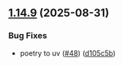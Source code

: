 ## [1.14.9](https://github.com/arpanrec/arpanrec.nebula/compare/1.14.8...1.14.9) (2025-08-31)


### Bug Fixes

* poetry to uv ([#48](https://github.com/arpanrec/arpanrec.nebula/issues/48)) ([d105c5b](https://github.com/arpanrec/arpanrec.nebula/commit/d105c5b0da947b17b22095b82cdc948d8f5ece8e))
